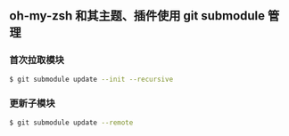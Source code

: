 ## oh-my-zsh 和其主题、插件使用 git submodule 管理

### 首次拉取模块

```bash
$ git submodule update --init --recursive
```

### 更新子模块

```bash
$ git submodule update --remote
```

